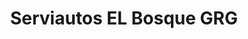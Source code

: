 ---
title: "Serviautos EL Bosque GRG"
url: /bogota-d-c/serviautos-el-bosque-grg-avenida-carrera-70-2/
shop: reparación de automóviles
---